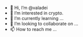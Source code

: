 - 👋 Hi, I’m @valadei
- 👀 I’m interested in crypto.
- 🌱 I’m currently learning ...
- 💞️ I’m looking to collaborate on ...
- 📫 How to reach me ...

<!---
valadei/valadei is a ✨ special ✨ repository because its `README.md` (this file) appears on your GitHub profile.
You can click the Preview link to take a look at your changes.
--->
